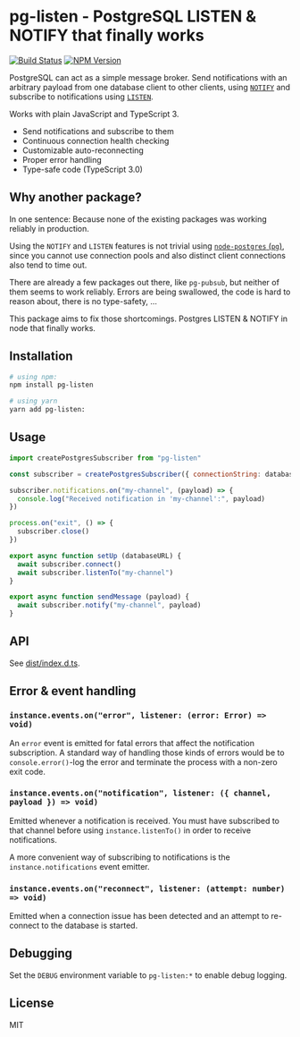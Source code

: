 # pg-listen - PostgreSQL LISTEN & NOTIFY that finally works

[![Build Status](https://travis-ci.org/andywer/pg-listen.svg?branch=master)](https://travis-ci.org/andywer/pg-listen) [![NPM Version](https://img.shields.io/npm/v/pg-listen.svg)](https://www.npmjs.com/package/pg-listen)

PostgreSQL can act as a simple message broker. Send notifications with an arbitrary payload from one database client to other clients, using [`NOTIFY`](https://www.postgresql.org/docs/10/static/sql-notify.html) and subscribe to notifications using [`LISTEN`](https://www.postgresql.org/docs/10/static/sql-listen.html).

Works with plain JavaScript and TypeScript 3.

- Send notifications and subscribe to them
- Continuous connection health checking
- Customizable auto-reconnecting
- Proper error handling
- Type-safe code (TypeScript 3.0)


## Why another package?

In one sentence: Because none of the existing packages was working reliably in production.

Using the `NOTIFY` and `LISTEN` features is not trivial using [`node-postgres` (`pg`)](https://www.npmjs.com/package/pg), since you cannot use connection pools and also distinct client connections also tend to time out.

There are already a few packages out there, like `pg-pubsub`, but neither of them seems to work reliably. Errors are being swallowed, the code is hard to reason about, there is no type-safety, ...

This package aims to fix those shortcomings. Postgres LISTEN & NOTIFY in node that finally works.


## Installation

```sh
# using npm:
npm install pg-listen

# using yarn
yarn add pg-listen:
```


## Usage

```js
import createPostgresSubscriber from "pg-listen"

const subscriber = createPostgresSubscriber({ connectionString: databaseURL })

subscriber.notifications.on("my-channel", (payload) => {
  console.log("Received notification in 'my-channel':", payload)
})

process.on("exit", () => {
  subscriber.close()
})

export async function setUp (databaseURL) {
  await subscriber.connect()
  await subscriber.listenTo("my-channel")
}

export async function sendMessage (payload) {
  await subscriber.notify("my-channel", payload)
}
```


## API

See [dist/index.d.ts](./dist/index.d.ts).


## Error & event handling

### `instance.events.on("error", listener: (error: Error) => void)`

An `error` event is emitted for fatal errors that affect the notification subscription. A standard way of handling those kinds of errors would be to `console.error()`-log the error and terminate the process with a non-zero exit code.

### `instance.events.on("notification", listener: ({ channel, payload }) => void)`

Emitted whenever a notification is received. You must have subscribed to that channel before using `instance.listenTo()` in order to receive notifications.

A more convenient way of subscribing to notifications is the `instance.notifications` event emitter.

### `instance.events.on("reconnect", listener: (attempt: number) => void)`

Emitted when a connection issue has been detected and an attempt to re-connect to the database is started.


## Debugging

Set the `DEBUG` environment variable to `pg-listen:*` to enable debug logging.


## License

MIT
